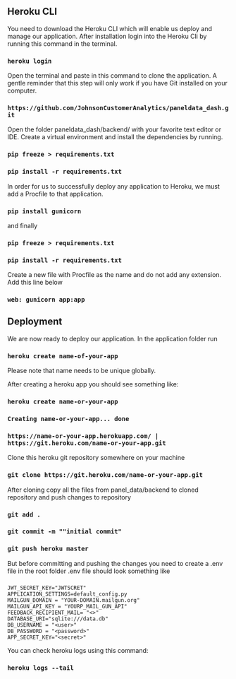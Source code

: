## Heroku CLI

You need to download the Heroku CLI which will enable us deploy and manage our application.
After installation login into the Heroku Cli by running this command in the terminal.

### `heroku login`

Open the terminal and paste in this command to clone the application. A gentle reminder that this step will only work if you have Git installed on your computer.

### `https://github.com/JohnsonCustomerAnalytics/paneldata_dash.git`

Open the folder paneldata_dash/backend/ with your favorite text editor or IDE. Create a virtual environment and install the dependencies by running.

### `pip freeze > requirements.txt`
### `pip install -r requirements.txt`

In order for us to successfully deploy any application to Heroku, we must add a Procfile to that application.
### `pip install gunicorn`
and finally
### `pip freeze > requirements.txt`
### `pip install -r requirements.txt`
Create a new file with Procfile as the name and do not add any extension. Add this line below

### `web: gunicorn app:app`

## Deployment

We are now ready to deploy our application. In the application folder run

### `heroku create name-of-your-app`

Please note that name needs to be unique globally.

After creating a heroku app you should see something like:

### `heroku create name-or-your-app`
### `Creating name-or-your-app... done`
### `https://name-or-your-app.herokuapp.com/ | https://git.heroku.com/name-or-your-app.git`


Clone this heroku git repository somewhere on your machine

### `git clone https://git.heroku.com/name-or-your-app.git`

After cloning copy all the files from panel_data/backend to cloned repository and push changes to repository

### `git add .`
### `git commit -m ""initial commit"`
### `git push heroku master`

But before committing and pushing the changes you need to create a .env file in the root folder
 .env file should look something like
###
    JWT_SECRET_KEY="JWTSCRET"
    APPLICATION_SETTINGS=default_config.py
    MAILGUN_DOMAIN = "YOUR-DOMAIN.mailgun.org"
    MAILGUN_API_KEY = "YOURP_MAIL_GUN_API"
    FEEDBACK_RECIPIENT_MAIL= "<>"
    DATABASE_URI="sqlite:///data.db"
    DB_USERNAME = "<user>"
    DB_PASSWORD = "<password>"
    APP_SECRET_KEY="<secret>"


You can check heroku logs using this command:

### `heroku logs --tail`
